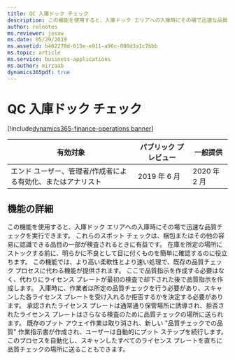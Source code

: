```yaml
---
title: QC 入庫ドック チェック
description: この機能を使用すると、入庫ドック エリアへの入庫時にその場で迅速な品質チェックを実行できます。
author: relnotes
ms.reviewer: josaw
ms.date: 05/29/2019
ms.assetid: b462278d-615e-e911-a96c-000d3a1c7bbb
ms.topic: article
ms.service: business-applications
ms.author: mirzaab
dynamics365pdf: true
---
```

# <a name="qc-inbound-dock-check"></a>QC 入庫ドック チェック
[!include[dynamics365-finance-operations banner](../includes/dynamics365-finance-operations.md)]

| 有効対象    |  パブリック プレビュー | 一般提供 | 
| ---------- | ---------- |---------- |
|エンド ユーザー、管理者/作成者による有効化、またはアナリスト|2019 年 6 月| 2020 年 2 月|






## <a name="feature-details"></a>機能の詳細
<!--feature detail start -->
 この機能を使用すると、入庫ドック エリアへの入庫時にその場で迅速な品質チェックを実行できます。 これらのスポット チェックは、梱包またはその他の容易に認識できる品目の一部が検査されるときに有益です。 在庫を所定の場所にストックする前に、明らかに不良として目に付くものを簡単に確認するのに役立ちます。 この機能では、より高い柔軟性とより速い処理で、既存の品質チェック プロセスに代わる機能が提供されます。 ここで品質指示を作成する必要はなく、代わりにライセンス プレートが最初の検査で却下された後で品質指示を作成します。 入庫時に、作業者は所定の品質チェックを行う必要があり、スキャンした各ライセンス プレートを受け入れるか拒否するかを決定する必要があります。 承認されたライセンス プレートは通常通り保管場所に誘導され、拒否されたライセンス プレートはさらなる検査のために品質チェックの場所に送られます。 既存のプット アウェイ作業は取り消され、新しい "品質チェックでの品質" 作業指示書が作成され、ユーザーは自動的にプット ステップを続行します。 このプロセスを自動化し、スキャンしたすべてのライセンス プレートを直ちに品質チェックの場所に送ることもできます。
<!--feature detail end -->










